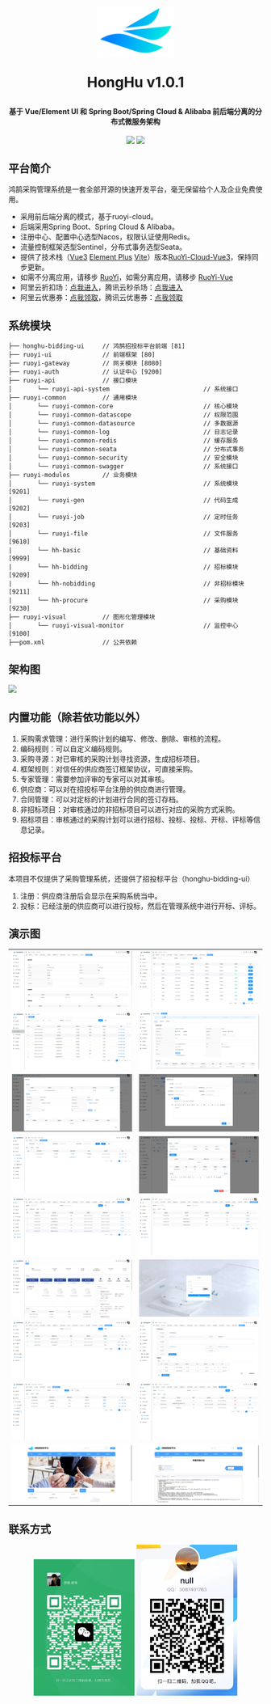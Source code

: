 <p align="center">
	<img height="100px" alt="logo" src="hh-img/logo.png">
</p>
<h1 align="center" style="margin: 30px 0 30px; font-weight: bold;">HongHu v1.0.1</h1>
<h4 align="center">基于 Vue/Element UI 和 Spring Boot/Spring Cloud & Alibaba 前后端分离的分布式微服务架构</h4>
<p align="center">
	<a href=""><img src="https://gitee.com/y_project/RuoYi-Cloud/badge/star.svg?theme=dark"></a>
	<a href=""><img src="https://img.shields.io/github/license/mashape/apistatus.svg"></a>
</p>

## 平台简介

鸿鹄采购管理系统是一套全部开源的快速开发平台，毫无保留给个人及企业免费使用。

* 采用前后端分离的模式，基于ruoyi-cloud。
* 后端采用Spring Boot、Spring Cloud & Alibaba。
* 注册中心、配置中心选型Nacos，权限认证使用Redis。
* 流量控制框架选型Sentinel，分布式事务选型Seata。
* 提供了技术栈（[Vue3](https://v3.cn.vuejs.org) [Element Plus](https://element-plus.org/zh-CN) [Vite](https://cn.vitejs.dev)）版本[RuoYi-Cloud-Vue3](https://github.com/yangzongzhuan/RuoYi-Cloud-Vue3)，保持同步更新。
* 如需不分离应用，请移步 [RuoYi](https://gitee.com/y_project/RuoYi)，如需分离应用，请移步 [RuoYi-Vue](https://gitee.com/y_project/RuoYi-Vue)
* 阿里云折扣场：[点我进入](http://aly.ruoyi.vip)，腾讯云秒杀场：[点我进入](http://txy.ruoyi.vip)&nbsp;&nbsp;
* 阿里云优惠券：[点我领取](https://www.aliyun.com/minisite/goods?userCode=brki8iof&share_source=copy_link)，腾讯云优惠券：[点我领取](https://cloud.tencent.com/redirect.php?redirect=1025&cps_key=198c8df2ed259157187173bc7f4f32fd&from=console)&nbsp;

## 系统模块

~~~
├── honghu-bidding-ui     // 鸿鹄招投标平台前端 [81]
├── ruoyi-ui              // 前端框架 [80]
├── ruoyi-gateway         // 网关模块 [8080]
├── ruoyi-auth            // 认证中心 [9200]
├── ruoyi-api             // 接口模块
│       └── ruoyi-api-system                          // 系统接口
├── ruoyi-common          // 通用模块
│       └── ruoyi-common-core                         // 核心模块
│       └── ruoyi-common-datascope                    // 权限范围
│       └── ruoyi-common-datasource                   // 多数据源
│       └── ruoyi-common-log                          // 日志记录
│       └── ruoyi-common-redis                        // 缓存服务
│       └── ruoyi-common-seata                        // 分布式事务
│       └── ruoyi-common-security                     // 安全模块
│       └── ruoyi-common-swagger                      // 系统接口
├── ruoyi-modules         // 业务模块
│       └── ruoyi-system                              // 系统模块 [9201]
│       └── ruoyi-gen                                 // 代码生成 [9202]
│       └── ruoyi-job                                 // 定时任务 [9203]
│       └── ruoyi-file                                // 文件服务 [9610]
|		└── hh-basic								  // 基础资料 [9999]
|		└── hh-bidding								  // 招标模块 [9209]
|		└── hh-nobidding							  // 非招标模块 [9211]
|		└── hh-procure							      // 采购模块 [9230]
├── ruoyi-visual          // 图形化管理模块
│       └── ruoyi-visual-monitor                      // 监控中心 [9100]
├──pom.xml                // 公共依赖
~~~

## 架构图

<img src="https://oscimg.oschina.net/oscnet/up-82e9722ecb846786405a904bafcf19f73f3.png"/>

## 内置功能（除若依功能以外）

1.  采购需求管理：进行采购计划的编写、修改、删除、审核的流程。
2.  编码规则：可以自定义编码规则。
3.  采购寻源：对已审核的采购计划寻找资源，生成招标项目。
4.  框架规则：对信任的供应商签订框架协议，可直接采购。
5.  专家管理：需要参加评审的专家可以对其审核。
6.  供应商：可以对在招投标平台注册的供应商进行管理。
7.  合同管理：可以对定标的计划进行合同的签订存档。
8.  非招标项目：对审核通过的非招标项目可以进行对应的采购方式采购。
9.  招标项目：审核通过的采购计划可以进行招标、投标、投标、开标、评标等信息记录。



## 招投标平台 

本项目不仅提供了采购管理系统，还提供了招投标平台（honghu-bidding-ui）

1.  注册：供应商注册后会显示在采购系统当中。
2.  投标：已经注册的供应商可以进行投标，然后在管理系统中进行开标、评标。



## 演示图

<table>
    <tr>
        <td><img src="hh-img/zj-sh.png"/></td>
        <td><img src="hh-img/zjrk.png"/></td>
    </tr>
    <tr>
        <td><img src="hh-img/tender.png"/></td>
        <td><img src="hh-img/tender-go.png"/></td>
    </tr>
    <tr>
        <td><img src="hh-img/tender-cqzj.png"/></td>
        <td><img src="hh-img/tender-addNotice.png"/></td>
    </tr>
	<tr>
        <td><img src="hh-img/ppmPlan.png"/></td>
        <td><img src="hh-img/ppmPlan-sp.png"/></td>
    </tr>	 
    <tr>
        <td><img src="hh-img/nobid-list.png"/></td>
        <td><img src="hh-img/nobid-ht.png"/></td>
    </tr>
	<tr>
        <td><img src="hh-img/menu.png"/></td>
        <td><img src="hh-img/login.png"/></td>
    </tr>
	<tr>
        <td><img src="hh-img/kjxy.png"/></td>
        <td><img src="hh-img/kjxy-xd.png"/></td>
    </tr>
	<tr>
        <td><img src="hh-img/kjPlan.png"/></td>
        <td><img src="hh-img/ht-list.png"/></td>
    </tr>
    <tr>
        <td><img src="hh-img/hh-ztppt.png"/></td>
        <td><img src="hh-img/hh-ztp-detail.png"/></td>
    </tr>
</table>



## 联系方式 



<p align="center">
    <img width="200px" src="hh-img/wx.jpg">
    <img width="200px" src="hh-img/qq.jpg">
</p>